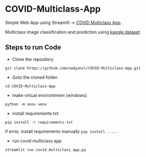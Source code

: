 # COVID-Multiclass-App

Simple Web App using Streamlit -> [COVID Multiclass App](https://nadyanvl-covid-multiclass-app-covid-multiclass-app-pzae6d.streamlit.app/).

Multiclass image classification and prediction using [kaggle dataset](https://www.kaggle.com/datasets/plameneduardo/a-covid-multiclass-dataset-of-ct-scans).

## Steps to run Code

- Clone the repository
```
git clone https://github.com/nadyanvl/COVID-Multiclass-App.git
```
- Goto the cloned folder.
```
cd COVID-Multiclass-App
```
- make virtual environtment (windows)
```
python -m venv venv
```
- install requirements.txt
```
pip install -r requirements.txt
```
if error, install requirements manually `pip install .....`
- run covid multiclass app
```
streamlit run covid_multiclass_app.py
```
